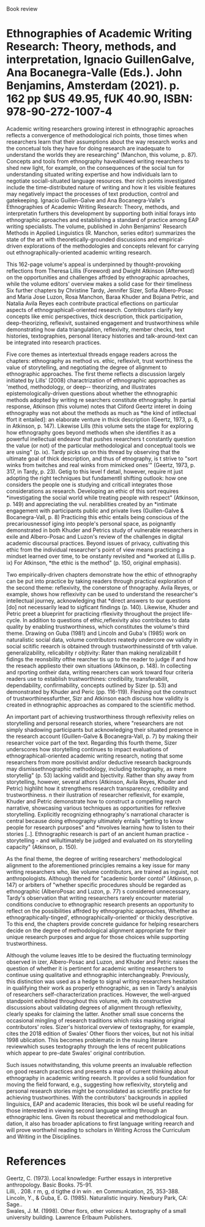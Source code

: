 Book review

# Ethnographies of Academic Writing Research: Theory, methods, and interpretation, Ignacio GuillenGalve, Ana Bocanegra-Valle (Eds.). John Benjamins, Amsterdam (2021). p. 162 pp \$US 49.95, fUK 40.90, ISBN: 978-90-272-1007-4

Academic writing researchers growing interest in ethnographic aproaches reflects a convergence of methodological rich points, those times when researchers learn that their assumptions about the way research works and the concetual tols they have for doing research are inadequate to understand the worlds they are researching" (Manchon, this volume, p. 87). Concepts and tools from ethnography haveallowed writing reearchers to shed new light, for example, on the consequences of the social tun for understanding situated writing expertise and how individuals larn to negotiate sociall-situated language resources. ther rich points investigated include the time-distributed nature of writing and how it les visible features may negatively impact the processes of text production, control and gatekeeping. Ignacio Guillen-Galve and Ana Bocanegra-Valle's Ethnographies of Academic Writing Research: Theory, methods, and interpretatin furthers this development by supporting both initial forays into ethnographic aproaches and establishing a standard of practice among EAP writing specialists. The volume, published in John Benjamins' Research Methods in Applied Linguistics (R. Manchon, series editor) summarizes the state of the art with theoretically-grounded discussions and empirical-driven explorations of the methodologies and concepts relevant for carrying out ethnographically-oriented academic writing research.

This 162-page volume's appeal is underpinned by thought-provoking reflections from Theresa Lillis (Foreword) and Dwight Atkinson (Afterword) on the opportunities and challenges affrded by ethnographic aproaches, while the volume editors' overview makes a solid case for their timeliness Six further chapters by Christine Tardy, Jennifer Sizer, Sofia Albero-Posac and Maria Jose Luzon, Rosa Manchon, Baraa Khuder and Bojana Petric, and Natalia Avila Reyes each contribute practical eflections on particular aspects of ethnographicall-oriented research. Contributors clarify key concepts like emic perspectives, thick description, thick participation, deep-theorizing, reflexivit, sustained engagement and trustworthiness while demonstrating how data triangulation, reflexivity, member checks, text histories, textographies, personal literacy histories and talk-around-text can be integrated into research practices.

Five core themes as intertextual threads engage readers across the chapters: ethnography as method vs. ethic, reflexivit, trust worthiness the value of storytelling, and negotiating the degree of alignment to ethnographic approaches. The first theme reflects a discussion largely initiated by Lills' (2008) charactrization of ethnographic approaches as 'method, methodology, or deep-- theorizing, and illustrates epistemologically-driven questions about whether the ethnographic methods adopted by writing re searchers constitute ethnography. In partial response, Atkinson (this volume) notes that Cliford Geertz interet in doing ethnography was not about the methods as much as \*the kind of intllectual ffort it entailed]: an elaborate venture in thick description (Geertz, 1973, p. 6, in Atkinson, p. 147). Likewise Lills (this volume sets the stage for exploring how ethnography goes beyond methods when she identifies it as a powerful inellectual endeavor that pushes reearchers t constantly question the value (or not) of the particular methodological and conceptual tools we are using" (p. ix). Tardy picks up on this thread by observing that the ultimate goal of thick description, and thus of etnography, is t strive to "sort winks from twitches and real winks from mimicked ones'" (Geertz, 1973, p. 317, in Tardy, p. 23). Getig to this level f detail, however, require nt just adopting the right techniques but fundamentll shifting outlook: how one considers the people one is studying and criticall integrates those considerations as research. Developing an ethic of this sort requires \*investigating the social world while treating people with respect" (Atkinson, p. 149) and appreciating the vul. nerabilities created by an \*intimate engagement with participants public and private lives (Guillen-Galve & Bocanegra-Vall, p. 8) Practicing this ethic entails being conscious of the precariousnessof iging into people's personal space, as poignantly demonstrated in both Khuder and Petrics study of vulnerable researchers in exile and Albero-Posac and Luzon's review of the challenges in digital academic discoursal practices. Beyond issues of privacy, cultivating this ethic from the individual researcher's point of view means practicing a mindset learned over time, to be onstanty revisited and \*worked at (Lillis p. ix) For Atkinson, \*the ethic is the method" (p. 150, original emphasis).

Two empirically-driven chapters demonstrate how the ethic of ethnography can be put into practice by taking readers through practical exploration of the second theme: reflexivity, the conerstone of thnography. Avila Reyes, or example, shows how reflexivity can be used to understand the researcher's intellectual journey, acknowledging that \*direct answers to our questions [do] not necessarily lead to sigficant findings (p. 140). Likewise, Khuder and Petric preet a blueprint for practicing rflexivity throughout the project life-cycle. In addition to questions of ethic,reflexivity also contributes to data quality by enabling trustworthiness, which constitutes the volume's third theme. Drawing on Guba (1981) and Lincoln and Guba's (1985) work on naturalistic social data, volume contributors reatedy undercore ow validty in social scitific reearch is obtained through trustworthinessinstd of trth value. generalizability, relicability r objtivity: Rater than making neralizabilit f fidings the reonsbility ofthe rearcher  tis up to the reader to judge if and how the reseach appliesto their own situations (Atkinson, p. 148). In collecting and rporting ontheir data, writing reearchers can work toward four criteria readers use to establish trustworthines: credibility, transferabilit, dependability, confirmability, concepts outlined by Sizer (p. 53) and demonstrated by Khuder and Peric (pp. 116-119). Fleshing out the construct of trustworthinessfurther, Sizr and Atkinson each discuss how validity is created in ethnographic approaches as compared to the scientific method.

An important part of achieving trustworthiness through reflexivity relies on storytelling and personal research stories, where "researchers are not simply shadowing participants but acknowledging their situated presence in the research account (Guillen-Galve & Bocanegra-Vall, p. 7) by making their researcher voice part of the text. Regarding this fourth theme, Sizer underscores how storytelling continues to impact evaluations of ethnographicall-oriented academic writing research, noting that some researchers from more positivist and/or deductive research backgrounds may dismissethnographic methodology, including textography, as mere storytellig" (p. 53) lacking validit and bjectivity. Rather than shy away from storytelling, however, several athors (Atkinson, Avila Reyes, Khuder and Petric) highliht how it strengthens research transparency, credibility and trustworthiness. n their ilustration of researcher reflexivit, for example, Khuder and Petric demonstrate how to construct a compelling rearch narrative, showcasing various techniques as opportunities for reflexive storytelling. Explicitly recognizing ethnography's narrational character is central because doing ethnography ultimately entails \*getting to know people for research purposes" and \*involves learning how to listen to their stories [..]. Ethnographic research is part of an ancient human practice - storytelling - and willultimately be judged and evaluated on its storytelling capacity" (Atkinson, p. 150).

As the final theme, the degree of writing researchers' methodological alignment to the aforementioned principles remains a key issue for many writing researchers who, like volume contributors, are trained as inguist, not anthropologists. Although thened for "academic border contol" (Atkinson, p. 147) or arbiters of "whether specific procedures should be regarded as ethnographic (AlberoPosac and Luzon, p. 77) s considered unnecessary, Tardy's observation that writing researchers rarely encounter material conditions conducive to ethnographic research presents an opportunity to reflect on the possibilities affrded by ethnographic approaches, Whether as ethnographically-tinged', ethnographically-oriented' or thickly descriptive. To this end, the chapters provide concrete guidance for helping researchers decide on the degree of methodological alignment appropriate for their unique research purposes and argue for those choices while supporting trustworthiness.

Although the volume leaves ittle to be desired the fluctuating terminology observed in izer, Albero-Posac and Luzon, and Khuder and Petric raises the question of whether it is pertinent for academic writing researchers to continue using qualitative and ethnographic interchangeably. Previously, this distinction was used as a hedge to signal writing researchers hesitation in qualifying their work as properly ethnographic, as sen in Tardy's analysis of researchers self-characterization practices. However, the well-argued standpoint exhibited throughout this volume, with its constructive discussions about validating degrees of alignment through reflexivity, clearly speaks for claiming the latter. Another small ssue concerns the occasional mingling of research traditions which risks masking original contributors' roles. Sizer's historical overview of textography, for example, cites the 2018 edition of Swales' Other floors ther voices, but not his initial 1998 ublication. This becomes problematic in the nsuing literare reviewwhich suses textography through the lens of recent publications which appear to pre-date Swales' original contribution.

Such issues notwithstanding, this volume preents an invaluable reflection on good resarch practices and presents a map of current thinking about ethnography in academic writing reearch. It provides a solid foundation for moving the field forward, e.g., suggesting how reflexivity, storytelig and personal research stories might be consolidated as scientific practice for achieving trustworthines. With the contributors' backgrounds in applied linguisics, EAP and academic literacies, this book wil be useful reading for those interested in viewing second language writing through an ethnographic lens. Given its robust theoretical and methodological foun. dation, it also has broader aplications to first language writing reearch and will prove worthwhil reading to scholars in Writing Across the Curriculum and Writing in the Disciplines.

# References

Geertz, C. (1973). Local knowledge: Further essays in interpretive anthropology. Basic Books. 75-91.   
Lilli, . 208. r  m, g, d  tigthe  d  in win . en Communication, 25, 353-388.   
Lincoln, Y., & Guba, E. G. (1985). Naturalistic inquiry. Newbury Park, CA: Sage..   
Swales, J. M. (1998). Other flors, other voices: A textography of a small university building. Lawrence Erlbaum Publishers.
